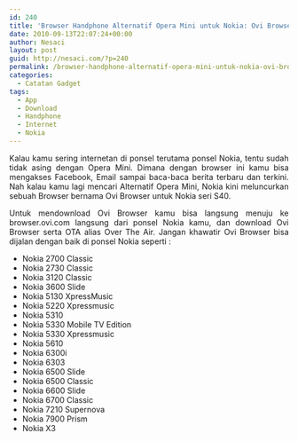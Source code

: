 ```yaml
---
id: 240
title: 'Browser Handphone Alternatif Opera Mini untuk Nokia: Ovi Browser'
date: 2010-09-13T22:07:24+00:00
author: Nesaci
layout: post
guid: http://nesaci.com/?p=240
permalink: /browser-handphone-alternatif-opera-mini-untuk-nokia-ovi-browser/
categories:
  - Catatan Gadget
tags:
  - App
  - Download
  - Handphone
  - Internet
  - Nokia
---
```

<p style="text-align: justify;">
  Kalau kamu sering internetan di ponsel terutama ponsel Nokia, tentu sudah tidak asing dengan Opera Mini. Dimana dengan browser ini kamu bisa mengakses Facebook, Email sampai baca-baca berita terbaru dan terkini. Nah kalau kamu lagi mencari Alternatif Opera Mini, Nokia kini meluncurkan sebuah Browser bernama Ovi Browser untuk Nokia seri S40.
</p>

<p style="text-align: justify;">
  Untuk mendownload Ovi Browser kamu bisa langsung menuju ke browser.ovi.com langsung dari ponsel Nokia kamu, dan download Ovi Browser serta OTA alias Over The Air. Jangan khawatir Ovi Browser bisa dijalan dengan baik di ponsel Nokia seperti :
</p>

  * Nokia 2700 Classic
  * Nokia 2730 Classic
  * Nokia 3120 Classic
  * Nokia 3600 Slide
  * Nokia 5130 XpressMusic
  * Nokia 5220 Xpressmusic
  * Nokia 5310
  * Nokia 5330 Mobile TV Edition
  * Nokia 5330 Xpressmusic
  * Nokia 5610
  * Nokia 6300i
  * Nokia 6303
  * Nokia 6500 Slide
  * Nokia 6500 Classic
  * Nokia 6600 Slide
  * Nokia 6700 Classic
  * Nokia 7210 Supernova
  * Nokia 7900 Prism
  * Nokia X3